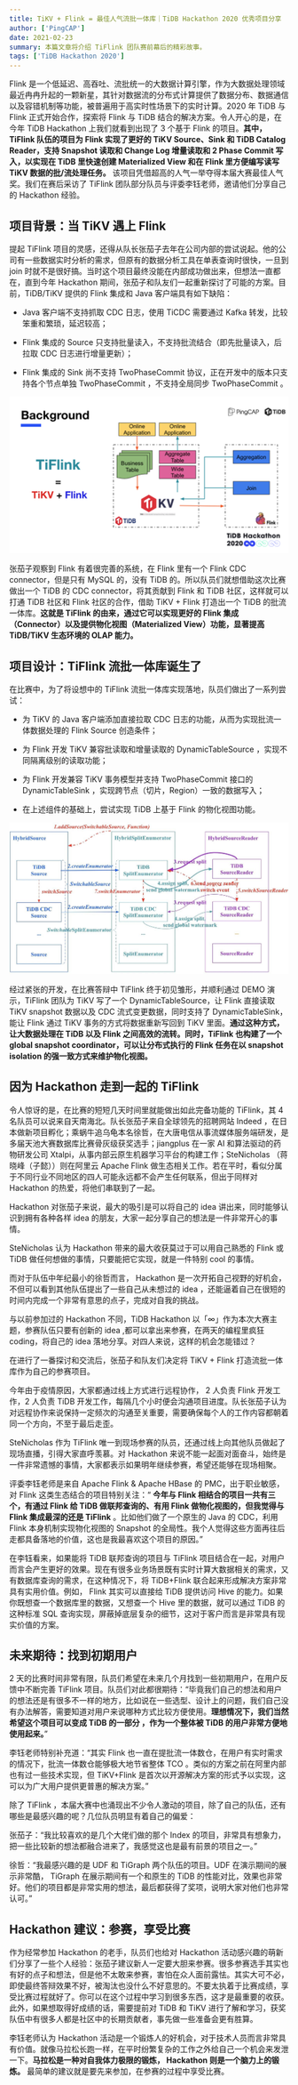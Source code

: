 ```yaml
---
title: TiKV + Flink = 最佳人气流批一体库｜TiDB Hackathon 2020 优秀项目分享
author: ['PingCAP']
date: 2021-02-23
summary: 本篇文章将介绍 TiFlink 团队赛前幕后的精彩故事。
tags: ['TiDB Hackathon 2020']
---
```


Flink 是一个低延迟、高吞吐、流批统一的大数据计算引擎，作为大数据处理领域最近冉冉升起的一颗新星，其针对数据流的分布式计算提供了数据分布、数据通信以及容错机制等功能，被普遍用于高实时性场景下的实时计算。2020 年 TiDB 与 Flink 正式开始合作，探索将 Flink 与 TiDB 结合的解决方案。令人开心的是，在今年 TiDB Hackathon 上我们就看到出现了 3 个基于 Flink 的项目。**其中，TiFlink 队伍的项目为 Flink 实现了更好的 TiKV Source、Sink 和 TiDB Catalog Reader，支持 Snapshot 读取和 Change Log 增量读取和 2 Phase Commit 写入，以实现在 TiDB 里快速创建 Materialized View 和在 Flink 里方便编写读写 TiKV 数据的批/流处理任务。** 该项目凭借超高的人气一举夺得本届大赛最佳人气奖。我们在赛后采访了 TiFlink 团队部分队员与评委李钰老师，邀请他们分享自己的 Hackathon 经验。

## 项目背景：当 TiKV 遇上 Flink

提起 TiFlink 项目的灵感，还得从队长张茄子去年在公司内部的尝试说起。他的公司有一些数据实时分析的需求，但原有的数据分析工具在单表查询时很快，一旦到 join 时就不是很好搞。当时这个项目最终没能在内部成功做出来，但想法一直都在，直到今年 Hackathon 期间，张茄子和队友们一起重新探讨了可能的方案。目前，TiDB/TiKV 提供的 Flink 集成和 Java 客户端具有如下缺陷：

- Java 客户端不支持抓取 CDC 日志，使用 TiCDC 需要通过 Kafka 转发，比较笨重和繁琐，延迟较高；
    
- Flink 集成的 Source 只支持批量读入，不支持批流结合（即先批量读入，后拉取 CDC 日志进行增量更新）；
    
- Flink 集成的 Sink 尚不支持 TwoPhaseCommit 协议，正在开发中的版本只支持各个节点单独 TwoPhaseCommit ，不支持全局同步 TwoPhaseCommit 。
    

![1](media/tikv-and-flink-is-best/1.png)

张茄子观察到 Flink 有着很完善的系统，在 Flink 里有一个 Flink CDC connector，但是只有 MySQL 的，没有 TiDB 的。所以队员们就想借助这次比赛做出一个 TiDB 的 CDC connector，将其贡献到 Flink 和 TiDB 社区，这样就可以打通 TiDB 社区和 Flink 社区的合作，借助 TiKV + Flink 打造出一个 TiDB 的批流一体库。**这就是 TiFlink 的由来，通过它可以实现更好的 Flink 集成（Connector）以及提供物化视图（Materialized View）功能，显著提高 TiDB/TiKV 生态环境的 OLAP 能力。**

## 项目设计：TiFlink 流批一体库诞生了

在比赛中，为了将设想中的 TiFlink 流批一体库实现落地，队员们做出了一系列尝试：

- 为 TiKV 的 Java 客户端添加直接拉取 CDC 日志的功能，从而为实现批流一体数据处理的 Flink Source 创造条件；
    
- 为 Flink 开发 TiKV 兼容批读取和增量读取的 DynamicTableSource ，实现不同隔离级别的读取功能；
    
- 为 Flink 开发兼容 TiKV 事务模型并支持 TwoPhaseCommit 接口的 DynamicTableSink ，实现跨节点（切片，Region）一致的数据写入；
    
- 在上述组件的基础上，尝试实现 TiDB 上基于 Flink 的物化视图功能。
    

![2](media/tikv-and-flink-is-best/2.jpg)

经过紧张的开发，在比赛答辩中 TiFlink 终于初见雏形，并顺利通过 DEMO 演示，TiFlink 团队为 TiKV 写了一个 DynamicTableSource，让 Flink 直接读取 TiKV snapshot 数据以及 CDC 流式变更数据，同时支持了 DynamicTableSink，能让 Flink 通过 TiKV 事务的方式将数据重新写回到 TiKV 里面。**通过这种方式，让大数据处理在 TiDB 以及 Flink 之间高效的流转。同时，TiFlink 也构建了一个 global snapshot coordinator，可以让分布式执行的 Flink 任务在以 snapshot isolation 的强一致方式来维护物化视图。**

## 因为 Hackathon 走到一起的 TiFlink

令人惊讶的是，在比赛的短短几天时间里就能做出如此完备功能的 TiFlink，其 4 名队员可以说来自天南海北。队长张茄子来自全球领先的招聘网站 Indeed ，在日本做新项目孵化；乘蜗牛追乌龟本名徐哲，在大唐电信从事流媒体服务端研发，是多届天池大赛数据库比赛骨灰级获奖选手；jiangplus 在一家 AI 和算法驱动的药物研发公司 Xtalpi，从事内部云原生机器学习平台的构建工作；SteNicholas （蒋晓峰（子懿））则在阿里云 Apache Flink 做生态相关工作。若在平时，看似分属于不同行业不同地区的四人可能永远都不会产生任何联系，但出于同样对 Hackathon 的热爱，将他们串联到了一起。

Hackathon 对张茄子来说，最大的吸引是可以将自己的 idea 讲出来，同时能够认识到拥有各种各样 idea 的朋友，大家一起分享自己的想法是一件非常开心的事情。

SteNicholas 认为 Hackathon 带来的最大收获莫过于可以用自己熟悉的 Flink 或 TiDB 做任何想做的事情，只要能把它实现，就是一件特别 cool 的事情。

而对于队伍中年纪最小的徐哲而言， Hackathon 是一次开拓自己视野的好机会，不但可以看到其他队伍提出了一些自己从未想过的 idea ，还能逼着自己在很短的时间内完成一个非常有意思的点子，完成对自我的挑战。

与以前参加过的 Hackathon 不同，TiDB Hackathon 以「∞」作为本次大赛主题，参赛队伍只要有创新的 idea ,都可以拿出来参赛，在两天的编程里疯狂 coding，将自己的 idea 落地分享。对四人来说，这样的机会怎能错过？

在进行了一番探讨和交流后，张茄子和队友们决定将 TiKV + Flink 打造流批一体库作为自己的参赛项目。

今年由于疫情原因，大家都通过线上方式进行远程协作， 2 人负责 Flink 开发工作，2 人负责 TiDB 开发工作，每隔几个小时便会沟通项目进度。队长张茄子认为对远程协作来说保持一定频次的沟通至关重要，需要确保每个人的工作内容都朝着同一个方向，不至于最后走歪。

SteNicholas 作为 TiFlink 唯一到现场参赛的队员，还通过线上向其他队员做起了现场直播，引得大家直呼羡慕。对 Hackathon 来说不能一起面对面奋斗，始终是一件非常遗憾的事情，大家都表示如果明年继续参赛，希望还能够在现场相聚。

评委李钰老师是来自 Apache Flink & Apache HBase 的 PMC，出于职业敏感，对 Flink 这类生态结合的项目特别关注：“ **今年与 Flink 相结合的项目一共有三个，有通过 Flink 给 TiDB 做联邦查询的、有用 Flink 做物化视图的，但我觉得与 Flink 集成最深的还是 TiFlink** 。比如他们做了一个原生的 Java 的 CDC，利用 Flink 本身机制实现物化视图的 Snapshot 的全局性。我个人觉得这些方面再往后走都具备落地的价值，这也是我最喜欢这个项目的原因。”

在李钰看来，如果能将 TiDB 联邦查询的项目与 TiFlink 项目结合在一起，对用户而言会产生更好的效果。现在有很多业务场景既有实时计算大数据相关的需求，又有数据库查询的需求，在这种情况下，将 TiDB+Flink 联合起来形成解决方案非常具有实用价值。例如， Flink 其实可以直接给 TiDB 提供访问 Hive 的能力。如果你既想查一个数据库里的数据，又想查一个 Hive 里的数据，就可以通过 TiDB 的这种标准 SQL 查询实现，屏蔽掉底层复杂的细节，这对于客户而言是非常具有现实价值的方案。

## 未来期待：找到初期用户

2 天的比赛时间非常有限，队员们希望在未来几个月找到一些初期用户，在用户反馈中不断完善 TiFlink 项目。队员们对此都很期待：“毕竟我们自己的想法和用户的想法还是有很多不一样的地方，比如说在一些选型、设计上的问题，我们自己没有办法解答，需要知道对用户来说哪种方式比较方便使用。**理想情况下，我们当然希望这个项目可以变成 TiDB 的一部分 ，作为一个整体被 TiDB 的用户非常方便地使用起来。**”

李钰老师特别补充道：“其实 Flink 也一直在提批流一体数仓，在用户有实时需求的情况下，批流一体数仓能够极大地节省整体 TCO 。类似的方案之前在阿里内部也有过一些技术实现，但 TiKV+Flink 是首次以开源解决方案的形式予以实现，这可以为广大用户提供更普惠的解决方案。”

除了 TiFlink ，本届大赛中也涌现出不少令人激动的项目，除了自己的队伍，还有哪些是最感兴趣的呢？几位队员明显有着自己的偏爱：

张茄子：“我比较喜欢的是几个大佬们做的那个 Index 的项目，非常具有想象力，把一些比较新的想法都融合进来了，我感觉这也是最有前景的项目之一。”

徐哲：“我最感兴趣的是 UDF 和 TiGraph 两个队伍的项目。UDF 在演示期间的展示非常酷， TiGraph 在展示期间有一个和原生的 TiDB 的性能对比，效果也非常好。他们的项目都是非常实用的想法，最后都获得了奖项，说明大家对他们也非常认可。”

## Hackathon 建议：参赛，享受比赛

作为经常参加 Hackathon 的老手，队员们也给对 Hackathon 活动感兴趣的萌新们分享了一些个人经验：张茄子建议新人一定要大胆来参赛。很多参赛选手其实也有好的点子和想法，但是他不太敢来参赛，害怕在众人面前露怯。其实大可不必，即使最终答辩效果不好，被淘汰也没什么不好意思的。不要太执着于比赛成绩，享受比赛过程就好了。你可以在这个过程中学习到很多东西，这才是最重要的收获。此外，如果想取得好成绩的话，需要提前对 TiDB 和 TiKV 进行了解和学习，获奖队伍中有很多人都是社区中的长期贡献者，事先做一些准备会更有胜算。

李钰老师认为 Hackathon 活动是一个锻炼人的好机会，对于技术人员而言非常具有价值。就像马拉松长跑一样，在平时纷繁复杂的工作之外给自己一个机会来发泄一下。**马拉松是一种对自我体力极限的锻炼， Hackathon 则是一个脑力上的锻炼。** 最简单的建议就是要先来参加，在参赛的过程中享受比赛。